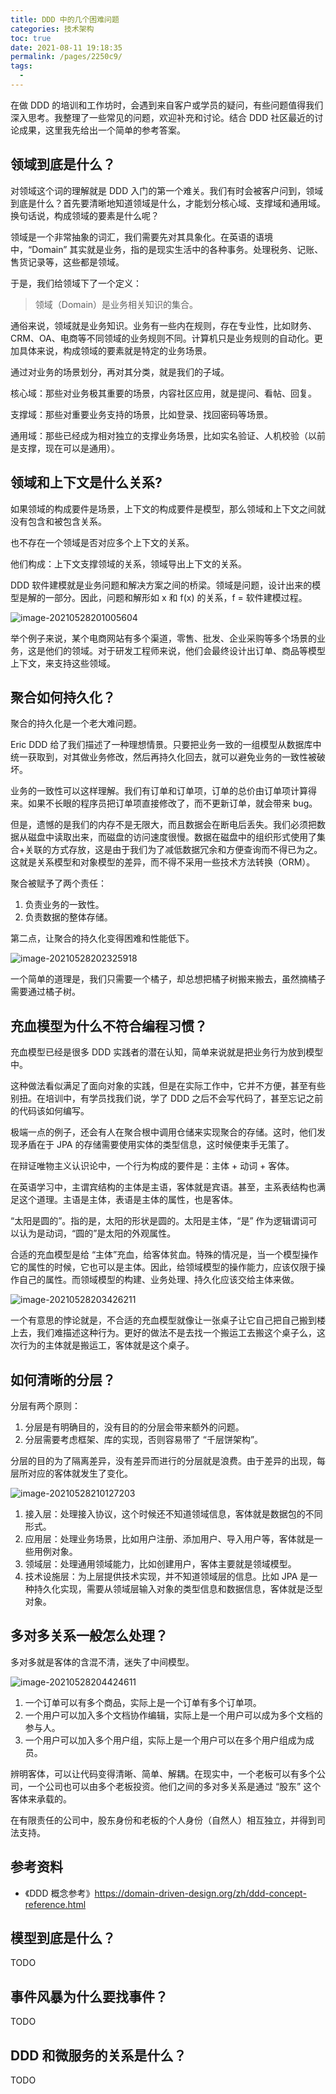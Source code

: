 ```yaml
---
title: DDD 中的几个困难问题
categories: 技术架构
toc: true
date: 2021-08-11 19:18:35
permalink: /pages/2250c9/
tags: 
  - 
---
```


在做 DDD 的培训和工作坊时，会遇到来自客户或学员的疑问，有些问题值得我们深入思考。我整理了一些常见的问题，欢迎补充和讨论。结合 DDD 社区最近的讨论成果，这里我先给出一个简单的参考答案。

## 领域到底是什么？

对领域这个词的理解就是 DDD 入门的第一个难关。我们有时会被客户问到，领域到底是什么？首先要清晰地知道领域是什么，才能划分核心域、支撑域和通用域。换句话说，构成领域的要素是什么呢？

领域是一个非常抽象的词汇，我们需要先对其具象化。在英语的语境中，“Domain” 其实就是业务，指的是现实生活中的各种事务。处理税务、记账、售货记录等，这些都是领域。

于是，我们给领域下了一个定义：

>  领域（Domain）是业务相关知识的集合。

通俗来说，领域就是业务知识。业务有一些内在规则，存在专业性，比如财务、CRM、OA、电商等不同领域的业务规则不同。计算机只是业务规则的自动化。更加具体来说，构成领域的要素就是特定的业务场景。

通过对业务的场景划分，再对其分类，就是我们的子域。

核心域：那些对业务极其重要的场景，内容社区应用，就是提问、看帖、回复。

支撑域：那些对重要业务支持的场景，比如登录、找回密码等场景。

通用域：那些已经成为相对独立的支撑业务场景，比如实名验证、人机校验（以前是支撑，现在可以是通用）。



## 领域和上下文是什么关系?

如果领域的构成要件是场景，上下文的构成要件是模型，那么领域和上下文之间就没有包含和被包含关系。

也不存在一个领域是否对应多个上下文的关系。

他们构成：上下文支撑领域的关系，领域导出上下文的关系。

DDD 软件建模就是业务问题和解决方案之间的桥梁。领域是问题，设计出来的模型是解的一部分。因此，问题和解形如 x 和 f(x) 的关系，f = 软件建模过程。

![image-20210528201005604](ddd-questions/image-20210528201005604.png)

举个例子来说，某个电商网站有多个渠道，零售、批发、企业采购等多个场景的业务，这是他们的领域。对于研发工程师来说，他们会最终设计出订单、商品等模型上下文，来支持这些领域。

## 聚合如何持久化？

聚合的持久化是一个老大难问题。

Eric DDD 给了我们描述了一种理想情景。只要把业务一致的一组模型从数据库中统一获取到，对其做业务修改，然后再持久化回去，就可以避免业务的一致性被破坏。

业务的一致性可以这样理解。我们有订单和订单项，订单的总价由订单项计算得来。如果不长眼的程序员把订单项直接修改了，而不更新订单，就会带来 bug。

但是，遗憾的是我们的内存不是无限大，而且数据会在断电后丢失。我们必须把数据从磁盘中读取出来，而磁盘的访问速度很慢。数据在磁盘中的组织形式使用了集合+关联的方式存放，这是由于我们为了减低数据冗余和方便查询而不得已为之。这就是关系模型和对象模型的差异，而不得不采用一些技术方法转换（ORM）。

聚合被赋予了两个责任：

1. 负责业务的一致性。
2. 负责数据的整体存储。

第二点，让聚合的持久化变得困难和性能低下。

![image-20210528202325918](ddd-questions/image-20210528202325918.png)

一个简单的道理是，我们只需要一个橘子，却总想把橘子树搬来搬去，虽然摘橘子需要通过橘子树。



## 充血模型为什么不符合编程习惯？

充血模型已经是很多 DDD 实践者的潜在认知，简单来说就是把业务行为放到模型中。

这种做法看似满足了面向对象的实践，但是在实际工作中，它并不方便，甚至有些别扭。在培训中，有学员找我们说，学了 DDD 之后不会写代码了，甚至忘记之前的代码该如何编写。

极端一点的例子，还会有人在聚合根中调用仓储来实现聚合的存储。这时，他们发现矛盾在于 JPA 的存储需要使用实体的类型信息，这时候便束手无策了。

在辩证唯物主义认识论中，一个行为构成的要件是：主体 + 动词 + 客体。

在英语学习中，主谓宾结构的主体是主语，客体就是宾语。甚至，主系表结构也满足这个道理。主语是主体，表语是主体的属性，也是客体。

“太阳是圆的”。指的是，太阳的形状是圆的。太阳是主体，“是” 作为逻辑谓词可以认为是动词，“圆的”是太阳的外观属性。

合适的充血模型是给 “主体”充血，给客体贫血。特殊的情况是，当一个模型操作它的属性的时候，它也可以是主体。因此，给领域模型的操作能力，应该仅限于操作自己的属性。而领域模型的构建、业务处理、持久化应该交给主体来做。

![image-20210528203426211](ddd-questions/image-20210528203426211.png)

一个有意思的悖论就是，不合适的充血模型就像让一张桌子让它自己把自己搬到楼上去，我们难描述这种行为。更好的做法不是去找一个搬运工去搬这个桌子么，这次行为的主体就是搬运工，客体就是这个桌子。

## 如何清晰的分层？

分层有两个原则：

1. 分层是有明确目的，没有目的的分层会带来额外的问题。
2. 分层需要考虑框架、库的实现，否则容易带了 “千层饼架构”。

分层的目的为了隔离差异，没有差异而进行的分层就是浪费。由于差异的出现，每层所对应的客体就发生了变化。

![image-20210528210127203](ddd-questions/image-20210528210127203.png)

1. 接入层：处理接入协议，这个时候还不知道领域信息，客体就是数据包的不同形式。
2. 应用层：处理业务场景，比如用户注册、添加用户、导入用户等，客体就是一些用例对象。
3. 领域层：处理通用领域能力，比如创建用户，客体主要就是领域模型。
4. 技术设施层：为上层提供技术实现，并不知道领域层的信息。比如 JPA 是一种持久化实现，需要从领域层输入对象的类型信息和数据信息，客体就是泛型对象。

## 多对多关系一般怎么处理？

多对多就是客体的含混不清，迷失了中间模型。

![image-20210528204424611](ddd-questions/image-20210528204424611.png)

1. 一个订单可以有多个商品，实际上是一个订单有多个订单项。
2. 一个用户可以加入多个文档协作编辑，实际上是一个用户可以成为多个文档的参与人。
3. 一个用户可以加入多个用户组，实际上是一个用户可以在多个用户组成为成员。

辨明客体，可以让代码变得清晰、简单、解耦。在现实中，一个老板可以有多个公司，一个公司也可以由多个老板投资。他们之间的多对多关系是通过 “股东” 这个客体来承载的。

在有限责任的公司中，股东身份和老板的个人身份（自然人）相互独立，并得到司法支持。



## 参考资料

- 《DDD 概念参考》https://domain-driven-design.org/zh/ddd-concept-reference.html





## 模型到底是什么？

TODO

## 事件风暴为什么要找事件？

TODO 

## DDD 和微服务的关系是什么？

TODO 

